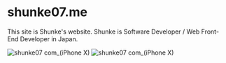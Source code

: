 # shunke07.me

This site is Shunke's website. Shunke is Software Developer / Web Front-End Developer in Japan.

![shunke07 com_(iPhone X)](https://user-images.githubusercontent.com/48200087/112104661-d495da80-8bee-11eb-851d-92f56ba20611.png)
![shunke07 com_(iPhone X)](https://user-images.githubusercontent.com/48200087/112104665-d65f9e00-8bee-11eb-850b-5ae0b947af9e.png)

